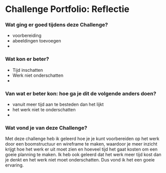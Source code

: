 # Challenge Portfolio: Reflectie

### Wat ging er goed tijdens deze Challenge?
- voorbereiding 
- abeeldingen toevoegen
- 

### Wat kon er beter?
- Tijd inschatten 
- Werk niet onderschatten
- 

### Van wat er beter kon: hoe ga je dit de volgende anders doen?
- vanuit meer tijd aan te besteden dan het lijkt 
- het werk niet te onderschatten
- 

### Wat vond je van deze Challenge? 
Met deze challenge heb ik geleerd hoe je je kunt voorbereiden op het werk door een boomstructuur en wireframe te maken, waardoor
je meer inzicht krijgt hoe het werk er uit moet zien en hoeveel tijd het gaat kosten om een goeie planning te maken. 
Ik heb ook geleerd dat het werk meer tijd kost dan je denkt en het werk niet moet onderschatten. Dus vond ik het een goeie ervaring. 

